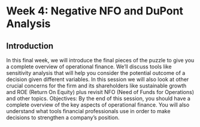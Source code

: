 # Week 4: Negative NFO and DuPont Analysis
## Introduction
In this final week, we will introduce the final pieces of the puzzle to give you a complete overview of operational finance. We’ll discuss tools like sensitivity analysis that will help you consider the potential outcome of a decision given different variables. In this session we will also look at other crucial concerns for the firm and its shareholders like sustainable growth and ROE (Return On Equity) plus revisit NFO (Need of Funds for Operations) and other topics. Objectives: By the end of this session, you should have a complete overview of the key aspects of operational finance. You will also understand what tools financial professionals use in order to make decisions to strengthen a company’s position.
